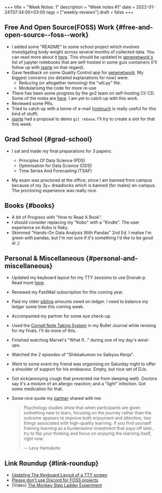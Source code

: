 +++
title = "Week Notes: 1"
description = "Week notes #1"
date = 2022-01-24T07:34:00+03:00
tags = ["weekly-reviews"]
draft = false
+++

## Free And Open Source(FOSS) Work {#free-and-open-source--foss--work}

-   I added some "README" to some school project which involves
    investigating body weight across several months of collected data.
    You can read more about it [here](https://github.com/BonfaceKilz/tsaf-analysis-of-bxd-mouse-colonies).  This should be updated to
    [genenetwork's](https://github.com/genenetwork/genenetwork2) list of jupyter notebooks that are self-hosted in some
    guix containers (I'll follow up with [jgarte](https://git.sr.ht/~whereiseveryone) on that regard).
-   Gave feedback on some Quality Control app for [genenetwork](https://github.com/genenetwork/genenetwork2).  My
    biggest concerns (no detailed explanations for now) were:
    -   Reducing (or altogether removing) the "util.py" file.
    -   Modularising the code for more re-use
-   There has been some progress by the gn2 team on self-hosting CI/ CD.
    Some of the notes are [here](https://github.com/genenetwork/gn-gemtext-threads/blob/main/topics/systems/ci-cd.gmi).  I am yet to catch up with this work.
-   Reviewed some PRs.
-   Tried to catch up with a tonne of e-mail ([notmuch](https://www.emacswiki.org/emacs/NotMuch) is really useful
    for this kind of stuff).
-   [jgarte](https://git.sr.ht/~whereiseveryone) had a proposal to demo `git rebase`.  I'll try to create a slot
    for that this week.


## Grad School {#grad-school}

-   I sat and made my final preparations for 3 papers:
    -   Principles Of Data Science (PDS)
    -   Optimisation for Data Science (ODS)
    -   Time Series And Forecasting (TSAF)

-   My exam was proctored at the office; since I am banned from campus
    because of my 3y+ dreadlocks which is banned (for males) en-campus.
    The proctoring experience was really nice.


## Books {#books}

-   A bit of Progress with "How to Read A Book".
-   I should consider replacing my "Kobo" with a "Kindle".  The user
    experience on Kobo is flaky.
-   Skimmed "Hands-On Data Analysis With Pandas" 2nd Ed.  I realise I'm
    green with pandas, but I'm not sure if it's something I'd like to be
    good at ;)


## Personal & Miscellaneous {#personal-and-miscellaneous}

-   Updated my keyboard layout for my TTY sessions to use Dvorak-p.  Read more [here](https://www.bonfacemunyoki.com/).
-   Renewed my FastMail subscription for this coming year.
-   Paid my older [sibling](https://jnduli.co.ke/) amounts owed on ledger.  I need to balance my
    ledger some time this coming week.
-   Accompanied my partner for some eye check-up.
-   Used the [Cornell Note Taking System](https://lsc.cornell.edu/how-to-study/taking-notes/cornell-note-taking-system/) in my Bullet Journal while
    revising for my finals.  I'll do more of this.
-   Finished watching Marvel's "What If..." during one of my day's
    wind-ups.
-   Watched the 2 episodes of "Shikkakumon no Saikyou Kenja".
-   Went to some event my friend was organising on Saturday night to
    offer a shoulder of support for his endeavour.  Empty, but nice set
    of DJs.
-   Got sick(annoying cough that prevented me from sleeping well).
    Doctors say it's a mixture of an allergic reaction; and a "light"
    infection.  Got some medication for that.
-   Some nice quote my [partner](https://www.behance.net/nkarira654b) shared with me:

    > Psychology studies show that when participants are given something new
    > to learn, focusing on the journey rather than the outcome appears to
    > improve both enjoyment and attention, two things associated with
    > high-quality learning.  If you find yourself framing learning as a
    > burdensome investment that pays off later, try to flip your thinking
    > and focus on enjoying the learning itself, right now.
    >
    > -- Levy Hamukoto


## Link Roundup {#link-roundup}

-   [Updating The Keyboard Layout of a TTY screen](https://www.bonfacemunyoki.com/)
-   [Please don't use Discord for FOSS projects](https://drewdevault.com/2021/12/28/Dont-use-Discord-for-FOSS.html)
-   [Video] [The Monkey Step Ladder Experiment](https://www.youtube.com/watch?v=WkT0BtfOB-M)